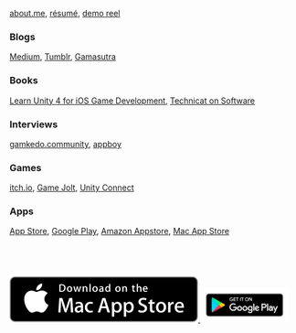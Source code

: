 [about.me](http://philipchu.com/), [résumé](https://medium.com/technicat-on-software/my-medium-resume-39ff22301f5b), [demo reel](https://medium.com/technicat-on-software/my-demo-reel-704a3cf87d5e#.rwsxm88tr)

### Blogs

[Medium](http://medium.com/@technicat), [Tumblr](http://fugugames.tumblr.com/), [Gamasutra](http://www.gamasutra.com/blogs/author/PhilChu/924713/)

### Books

[Learn Unity 4 for iOS Game Development](https://www.amazon.com/Learn-Unity-Development-Technology-Action/dp/1430248750), [Technicat on Software](https://www.amazon.com/Technicat-Software-Philip-Chu-ebook/dp/B00703SOLC)

### Interviews

[gamkedo.community](http://po.st/rrNbD5), [appboy](https://www.appboy.com/blog/interview-philip-chu-they-dont-make-em-like-they-used-to/)

### Games

[itch.io](http://hyperbowl.io/), [Game Jolt](http://gamejolt.com/games/hyperbowl/1342), [Unity Connect](https://connect.unity.com/u/581cd652090915002eeb8739)

### Apps

[App Store](https://itunes.apple.com/us/developer/technicat-llc/id295241742), [Google Play](https://play.google.com/store/apps/developer?id=Technicat+LLC), [Amazon Appstore](https://www.amazon.com/s/ref=bl_sr_mobile-apps?_encoding=UTF8&field-brandtextbin=Technicat%2C%20LLC&node=2350149011), [Mac App Store](https://itunes.apple.com/us/app/hyperbowl/id420366516)

<a href="https://itunes.apple.com/us/app/hyperbowl/id344209253?mt=8&at=10l6Xd&ct=ixn1fod84600xkod01g9a" style="display:inline-block;overflow:hidden;background:url(//linkmaker.itunes.apple.com/assets/shared/badges/en-us/appstore-lrg.svg) no-repeat;width:135px;height:40px;background-size:contain;"></a>

<a href="https://itunes.apple.com/us/app/hyperbowl/id420366516">
  <img alt="Download on the Mac App Store"
       src="images/badges/Download_on_the_Mac_App_Store_Badge_US-UK_165x40.svg" />
</a>

<a href="https://play.google.com/store/search?q=pub:Technicat LLC">
  <img alt="Get it on Google Play"
       src="images/badges/en_badge_web_generic.png" height="60" />
</a>
